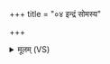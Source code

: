 +++
title = "०४ इन्द्रं सोमस्य"

+++
<details><summary>मूलम् (VS)</summary>

इन्द्रं॒ सोम॑स्य पी॒तये॒ स्तोमै॑रि॒ह ह॑वामहे। उ॒क्थेभिः॑ कु॒विदा॒गम॑त् ॥
</details>